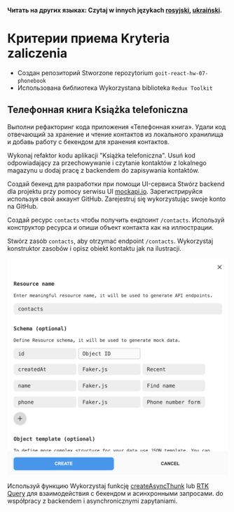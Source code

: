 **Читать на других языках: Czytaj w innych językach [rosyjski](README.md), [ukraiński](README.ua.md).**

# Критерии приема Kryteria zaliczenia

- Создан репозиторий Stworzone repozytorium `goit-react-hw-07-phonebook`
- Использована библиотека Wykorzystana biblioteka `Redux Toolkit`

## Телефонная книга Książka telefoniczna

Выполни рефакторинг кода приложения «Телефонная книга». Удали код отвечающий за
хранение и чтение контактов из локального хранилища и добавь работу с бекендом
для хранения контактов.

Wykonaj refaktor kodu aplikacji "Książka telefoniczna". Usuń kod odpowiadający za przechowywanie i czytanie kontaktów z lokalnego magazynu u dodaj pracę z backendem do zapisywania kontaktów.

Создай бекенд для разработки при помощи UI-сервиса Stwórz backend dla projektu przy pomocy serwisu UI 
[mockapi.io](https://mockapi.io). Зарегистрируйся используя свой аккаунт GitHub.
Zarejestruj się wykorzystując swoje konto na GitHub.

Создай ресурс `contacts` чтобы получить ендпоинт `/contacts`. Используй
конструктор ресурса и опиши объект контакта как на иллюстрации.

Stwórz zasób `contacts`, aby otrzymać endpoint `/contacts`. Wykorzystaj konstruktor zasobów i opisz obiekt kontaktu jak na ilustracji.

<img src="./resource.png" alt="Contact schema" with="400" />

Используй функцию Wykorzystaj funkcję
[createAsyncThunk](https://redux-toolkit.js.org/api/createAsyncThunk) lub
[RTK Query](https://redux-toolkit.js.org/rtk-query/overview) для взаимодействия
с бекендом и асинхронными запросами.
do współpracy z backendem i asynchronicznymi zapytaniami.
